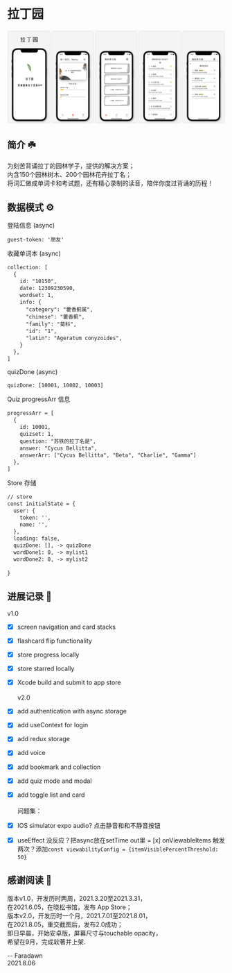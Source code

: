 # 拉丁园
![app screens](./assets/wallpaper/app-screen-new.png)

## 简介 ☘️
为刻苦背诵拉丁的园林学子，提供的解决方案；  
内含150个园林树木、200个园林花卉拉丁名；  
将词汇做成单词卡和考试题，还有精心录制的读音，陪伴你度过背诵的历程！  


## 数据模式 ⚙️
登陆信息 (async)
```
guest-token: '朋友'
```

收藏单词本 (async)
```
collection: [
  {
    id: "10150",
    date: 12309230590,
    wordset: 1,
    info: {
      "category": "藿香蓟属",
      "chinese": "藿香蓟",
      "family": "菊科",
      "id": "1",
      "latin": "Ageratum conyzoides",
    }
  },
]
```
quizDone (async)
```
quizDone: [10001, 10002, 10003]
```
Quiz progressArr 信息
```
progressArr = [
  {
    id: 10001,
    quizset: 1,
    question: "苏铁的拉丁名是",
    answer: "Cycus Bellitta",
    answerArr: ["Cycus Bellitta", "Beta", "Charlie", "Gamma"]
  },
]

```

Store 存储
```
// store
const initialState = {
  user: {
    token: '',
    name: '',
  },
  loading: false,
  quizDone: [], -> quizDone
  wordDone1: 0, -> mylist1
  wordDone2: 0, -> mylist2

} 
```


## 进展记录 📝 
v1.0
- [x] screen navigation and card stacks
- [x] flashcard flip functionality
- [x] store progress locally
- [x] store starred locally
- [x] Xcode build and submit to app store
<br></br>
v2.0
- [x] add authentication with async storage
- [x] add useContext for login
- [x] add redux storage
- [x] add voice
- [x] add bookmark and collection
- [x] add quiz mode and modal
- [x] add toggle list and card
<br></br>
问题集：
- [x] IOS simulator expo audio? 点击静音和和不静音按钮
- [x] useEffect 没反应？把async放在setTime out里
= [x] onViewableItems 触发两次？添加`const viewabilityConfig = {itemVisiblePercentThreshold: 50}`


## 感谢阅读 🎉
版本v1.0，开发历时两周，2021.3.20至2021.3.31，  
在2021.6.05，在晓松书馆，发布 App Store；  
版本v2.0，开发历时一个月，2021.7.01至2021.8.01，  
在2021.8.05，重交截图后，发布2.0成功；  
即日早晨，开始安卓版，屏幕尺寸与touchable opacity，  
希望在9月，完成软著并上架. 

-- Faradawn  
2021.8.06





